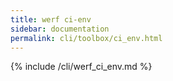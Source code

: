 ```yaml
---
title: werf ci-env
sidebar: documentation
permalink: cli/toolbox/ci_env.html
---
```


{% include /cli/werf_ci_env.md %}
